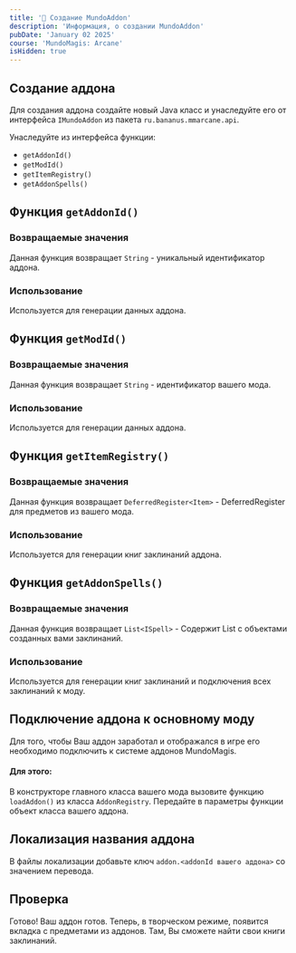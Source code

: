 ```yaml
---
title: '📜 Создание MundoAddon'
description: 'Информация, о создании MundoAddon'
pubDate: 'January 02 2025'
course: 'MundoMagis: Arcane'
isHidden: true
---
```


## Создание аддона

Для создания аддона создайте новый Java класс и унаследуйте его от интерфейса ```IMundoAddon``` из пакета ```ru.bananus.mmarcane.api```.

Унаследуйте из интерфейса функции:
- ```getAddonId()```
- ```getModId()```
- ```getItemRegistry()```
- ```getAddonSpells()```

## Функция ```getAddonId()```
### Возвращаемые значения
Данная функция возвращает ```String``` - уникальный идентификатор аддона.

### Использование
Используется для генерации данных аддона.

## Функция ```getModId()```
### Возвращаемые значения
Данная функция возвращает ```String``` - идентификатор вашего мода.

### Использование
Используется для генерации данных аддона.

## Функция ```getItemRegistry()```
### Возвращаемые значения
Данная функция возвращает ```DeferredRegister<Item>``` - DeferredRegister для предметов из вашего мода.

### Использование
Используется для генерации книг заклинаний аддона.

## Функция ```getAddonSpells()```
### Возвращаемые значения
Данная функция возвращает ```List<ISpell>``` - Содержит List с объектами созданных вами заклинаний.

### Использование
Используется для генерации книг заклинаний и подключения всех заклинаний к моду.

## Подключение аддона к основному моду
Для того, чтобы Ваш аддон заработал и отображался в игре его необходимо подключить к системе аддонов MundoMagis.
#### Для этого:
В конструкторе главного класса вашего мода вызовите функцию ```loadAddon()``` из класса ```AddonRegistry```. Передайте в параметры функции объект класса вашего аддона.

## Локализация названия аддона
В файлы локализации добавьте ключ ```addon.<addonId вашего аддона>``` со значением перевода.

## Проверка
Готово! Ваш аддон готов. Теперь, в творческом режиме, появится вкладка с предметами из аддонов. Там, Вы сможете найти свои книги заклинаний.